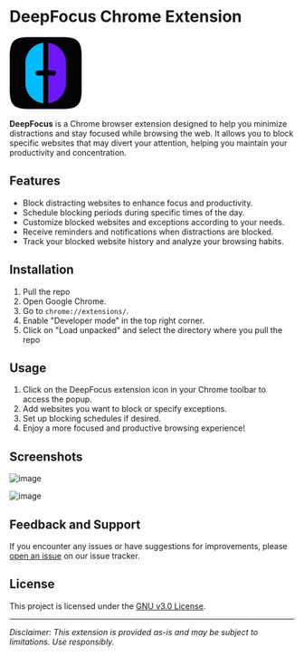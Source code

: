 # DeepFocus Chrome Extension

![Extension Icon](images/icons/icon-128.png)

**DeepFocus** is a Chrome browser extension designed to help you minimize distractions and stay focused while browsing the web. It allows you to block specific websites that may divert your attention, helping you maintain your productivity and concentration.

## Features

- Block distracting websites to enhance focus and productivity.
- Schedule blocking periods during specific times of the day.
- Customize blocked websites and exceptions according to your needs.
- Receive reminders and notifications when distractions are blocked.
- Track your blocked website history and analyze your browsing habits.

## Installation

1. Pull the repo
2. Open Google Chrome.
3. Go to `chrome://extensions/`.
4. Enable "Developer mode" in the top right corner.
5. Click on "Load unpacked" and select the directory where you pull the repo
## Usage

1. Click on the DeepFocus extension icon in your Chrome toolbar to access the popup.
2. Add websites you want to block or specify exceptions.
3. Set up blocking schedules if desired.
4. Enjoy a more focused and productive browsing experience!

## Screenshots

![image](https://github.com/LoukaG/deepfocus/assets/66456642/cd3b1d70-ff8c-4980-a645-1765aecf97d3)

![image](https://github.com/LoukaG/deepfocus/assets/66456642/fc12d6fa-11d9-4c31-8742-5231ceee9682)

## Feedback and Support

If you encounter any issues or have suggestions for improvements, please [open an issue](https://github.com/LoukaG/deepfocus/issues) on our issue tracker.

## License

This project is licensed under the [GNU v3.0 License](LICENSE).

---

*Disclaimer: This extension is provided as-is and may be subject to limitations. Use responsibly.*
